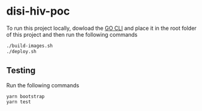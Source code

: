 # disi-hiv-poc

To run this project locally, dowload the [GO CLI](https://github.com/jembi/platform/releases/download/1.0.0/platform-linux) and place it in the root folder of this project and then run the following commands

```sh
./build-images.sh
./deploy.sh
```

## Testing

Run the following commands

```sh
yarn bootstrap
yarn test
```
